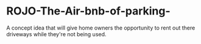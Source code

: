 # ROJO-The-Air-bnb-of-parking-
A concept idea that will give home owners the opportunity to rent out there driveways while they're not being used.
